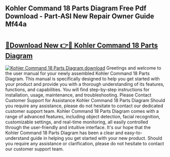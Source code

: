 ## Kohler Command 18 Parts Diagram Free Pdf Download - Part-ASI New Repair Owner Guide Mf44a

# <h2><a href="http://dfurvo.blite.top/?on=Kohler+Command+18+Parts+Diagram">🔗Download New 👉🔴 Kohler Command 18 Parts Diagram</a></h2>

[![Kohler Command 18 Parts Diagram download](https://i.imgur.com/lujVjoI.png)](http://dfurvo.blite.top/?on=Kohler+Command+18+Parts+Diagram)
Greetings and welcome to the user manual for your newly assembled Kohler Command 18 Parts Diagram. This manual is specifically designed to help you get started with your product and provide you with a thorough understanding of its features, functions, and capabilities. You will find step-by-step instructions for installation, usage, maintenance, and troubleshooting. Please Contact Customer Support for Assistance Kohler Command 18 Parts Diagram Should you require any assistance, please do not hesitate to contact our dedicated customer support team. Kohler Command 18 Parts Diagram comes with a range of advanced features, including object detection, facial recognition, customizable settings, and real-time monitoring, all easily controlled through the user-friendly and intuitive interface. It's our hope that the Kohler Command 18 Parts Diagram has been a clear and easy-to-understand guide in helping you get started with your new product. Should you require any assistance or clarification, please do not hesitate to contact our customer support team.
